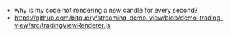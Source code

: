 - why is my code not rendering a new candle for every second?
- https://github.com/bitquery/streaming-demo-view/blob/demo-trading-view/src/tradingViewRenderer.js
